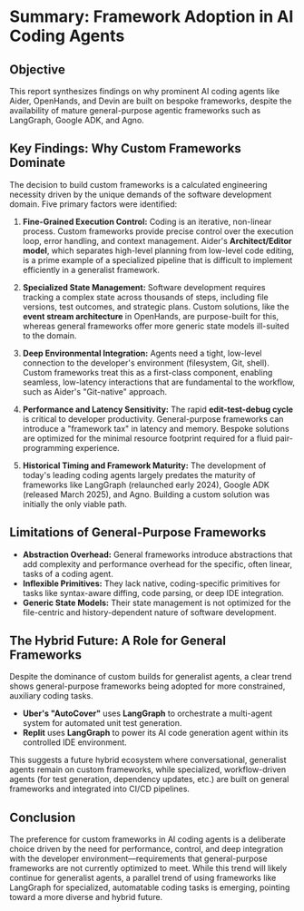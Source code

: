 # Summary: Framework Adoption in AI Coding Agents

## Objective

This report synthesizes findings on why prominent AI coding agents like Aider, OpenHands, and Devin are built on bespoke frameworks, despite the availability of mature general-purpose agentic frameworks such as LangGraph, Google ADK, and Agno.

## Key Findings: Why Custom Frameworks Dominate

The decision to build custom frameworks is a calculated engineering necessity driven by the unique demands of the software development domain. Five primary factors were identified:

1.  **Fine-Grained Execution Control:** Coding is an iterative, non-linear process. Custom frameworks provide precise control over the execution loop, error handling, and context management. Aider's **Architect/Editor model**, which separates high-level planning from low-level code editing, is a prime example of a specialized pipeline that is difficult to implement efficiently in a generalist framework.

2.  **Specialized State Management:** Software development requires tracking a complex state across thousands of steps, including file versions, test outcomes, and strategic plans. Custom solutions, like the **event stream architecture** in OpenHands, are purpose-built for this, whereas general frameworks offer more generic state models ill-suited to the domain.

3.  **Deep Environmental Integration:** Agents need a tight, low-level connection to the developer's environment (filesystem, Git, shell). Custom frameworks treat this as a first-class component, enabling seamless, low-latency interactions that are fundamental to the workflow, such as Aider's "Git-native" approach.

4.  **Performance and Latency Sensitivity:** The rapid **edit-test-debug cycle** is critical to developer productivity. General-purpose frameworks can introduce a "framework tax" in latency and memory. Bespoke solutions are optimized for the minimal resource footprint required for a fluid pair-programming experience.

5.  **Historical Timing and Framework Maturity:** The development of today's leading coding agents largely predates the maturity of frameworks like LangGraph (relaunched early 2024), Google ADK (released March 2025), and Agno. Building a custom solution was initially the only viable path.

## Limitations of General-Purpose Frameworks

-   **Abstraction Overhead:** General frameworks introduce abstractions that add complexity and performance overhead for the specific, often linear, tasks of a coding agent.
-   **Inflexible Primitives:** They lack native, coding-specific primitives for tasks like syntax-aware diffing, code parsing, or deep IDE integration.
-   **Generic State Models:** Their state management is not optimized for the file-centric and history-dependent nature of software development.

## The Hybrid Future: A Role for General Frameworks

Despite the dominance of custom builds for generalist agents, a clear trend shows general-purpose frameworks being adopted for more constrained, auxiliary coding tasks.

-   **Uber's "AutoCover"** uses **LangGraph** to orchestrate a multi-agent system for automated unit test generation.
-   **Replit** uses **LangGraph** to power its AI code generation agent within its controlled IDE environment.

This suggests a future hybrid ecosystem where conversational, generalist agents remain on custom frameworks, while specialized, workflow-driven agents (for test generation, dependency updates, etc.) are built on general frameworks and integrated into CI/CD pipelines.

## Conclusion

The preference for custom frameworks in AI coding agents is a deliberate choice driven by the need for performance, control, and deep integration with the developer environment—requirements that general-purpose frameworks are not currently optimized to meet. While this trend will likely continue for generalist agents, a parallel trend of using frameworks like LangGraph for specialized, automatable coding tasks is emerging, pointing toward a more diverse and hybrid future.